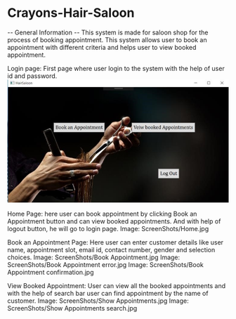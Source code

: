 # Crayons-Hair-Saloon

-- General Information --
This system is made for saloon shop for the process of booking appointment.
This system allows user to book an appointment with different criteria and helps user to view booked appointment.

Login page: First page where user login to the system with the help of user id and password.
![Alt text](ScreenShots/Home.jpg "LogIn Page")

Home Page: here user can book appointment by clicking Book an Appointment button and can view booked appointments. And with help of logout button, he will go to login page.
Image: ScreenShots/Home.jpg

Book an Appointment Page: Here user can enter customer details like user name, appointment slot, email id, contact number, gender and selection choices.
Image: ScreenShots/Book Appointment.jpg
Image: ScreenShots/Book Appointment error.jpg
Image: ScreenShots/Book Appointment confirmation.jpg

View Booked Appointment: User can view all the booked appointments and with the help of search bar user can find appointment by the name of customer.
Image: ScreenShots/Show Appointments.jpg
Image: ScreenShots/Show Appointments search.jpg